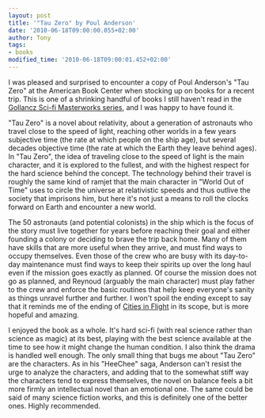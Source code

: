 ```yaml
---
layout: post
title: '"Tau Zero" by Poul Anderson'
date: '2010-06-18T09:00:00.055+02:00'
author: Tony
tags:
- books
modified_time: '2010-06-18T09:00:01.452+02:00'
---
```


I was pleased and surprised to encounter a copy of Poul Anderson's "Tau Zero" at
the American Book Center when stocking up on books for a recent trip. This is
one of a shrinking handful of books I still haven't read in the [Gollancz Sci-fi Masterworks
series](http://teknohippy.net/mw/), and I was happy to have found it.

"Tau Zero" is a novel about relativity, about a generation of astronauts who
travel close to the speed of light, reaching other worlds in a few years
subjective time (the rate at which people on the ship age), but several decades
objective time (the rate at which the Earth they leave behind ages). In "Tau
Zero", the idea of traveling close to the speed of light is the main character,
and it is explored to the fullest, and with the highest respect for the hard
science behind the concept. The technology behind their travel is roughly the
same kind of ramjet that the main character in  "World Out of Time" uses to
circle the universe at relativistic speeds and thus outlive the society that
imprisons him, but here it's not just a means to roll the clocks forward on
Earth and encounter a new world.

The 50 astronauts (and potential colonists) in the ship which is the focus of
the story must live together for years before reaching their goal and either
founding a colony or deciding to brave the trip back home. Many of them have
skills that are more useful when they arrive, and must find ways to occupy
themselves. Even those of the crew who are busy with its day-to-day maintenance
must find ways to keep their spirits up over the long haul even if the mission
goes exactly as planned. Of course the mission does not go as planned, and
Reynoud (arguably the main character) must play father to the crew and enforce
the basic routines that help keep everyone's sanity as things unravel further
and further. I won't spoil the ending except to say that it reminds me of the
ending of [Cities
in Flight](/2008-04-19-review-cities-in-flight-by-james-blish) in its scope, but is more hopeful and amazing.

I enjoyed the book as a whole. It's hard sci-fi (with real science rather than
science as magic) at its best, playing with the best science available at the
time to see how it might change the human condition. I also think the drama is
handled well enough. The only small thing that bugs me about "Tau Zero" are the
characters. As in his "HeeChee" saga, Anderson can't resist the urge to analyze
the characters, and adding that to the somewhat stiff way the characters tend to
express themselves, the novel on balance feels a bit more firmly an intellectual
novel than an emotional one. The same could be said of many science fiction
works, and this is definitely one of the better ones. Highly recommended.